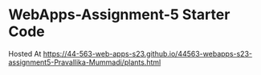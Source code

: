 # WebApps-Assignment-5 Starter Code
Hosted At
https://44-563-web-apps-s23.github.io/44563-webapps-s23-assignment5-Pravallika-Mummadi/plants.html